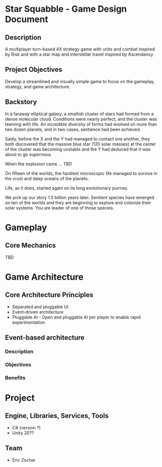 # Star Squabble - Game Design Document
## Description
A multiplayer turn-based 4X strategy game with units and combat inspired by Risk and with a star map and interstellar travel inspired by Ascendancy.

## Project Objectives
Develop a streamlined and visually simple game to focus on the gameplay, strategy, and game architecture.

## Backstory
In a faraway elliptical galaxy, a smallish cluster of stars had formed from a dense molecular cloud. Conditions were nearly perfect, and the cluster was teeming with life. An incredible diversity of forms had evolved on more than two dozen planets, and in two cases, sentience had been achieved.

Sadly, before the X and the Y had managed to contact one another, they both discovered that the massive blue star (120 solar masses) at the center of the cluster was becoming unstable and the Y had deduced that it was about to go supernova.

When the explosion came … *TBD*

On fifteen of the worlds, the hardiest microscopic life managed to survive in the crust and deep oceans of the planets.

Life, as it does, started again on its long evolutionary journey.

We pick up our story 1.5 billion years later. Sentient species have emerged on ten of the worlds and they are beginning to explore and colonize their solar systems. You are leader of one of those species.

# Gameplay

## Core Mechanics

TBD

# Game Architecture

## Core Architecture Principles

* Separated and pluggable UI
* Event-driven architecture
* Pluggable AI - Open and pluggable AI per player to enable rapid experimentation


## Event-based architecture

### Description

### Objectives

### Benefits

# Project

## Engine, Libraries, Services, Tools

* C# (version ?)
* Unity 20??


## Team

* Eric Zocher